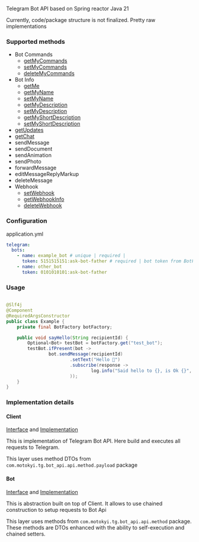 Telegram Bot API based on Spring reactor
Java 21

Currently, code/package structure is not finalized. Pretty raw implementations

### Supported methods

- Bot Commands
    - [getMyCommands](https://core.telegram.org/bots/api#getmycommands)
    - [setMyCommands](https://core.telegram.org/bots/api#setmycommands)
    - [deleteMyCommands](https://core.telegram.org/bots/api#deletemycommands)
- Bot Info
    - [getMe](https://core.telegram.org/bots/api#getme)
    - [getMyName](https://core.telegram.org/bots/api#getmyname)
    - [setMyName](https://core.telegram.org/bots/api#setmyname)
    - [getMyDescription](https://core.telegram.org/bots/api#getmydescription)
    - [setMyDescription](https://core.telegram.org/bots/api#setmydescription)
    - [getMyShortDescription](https://core.telegram.org/bots/api#getmyshortdescription)
    - [setMyShortDescription](https://core.telegram.org/bots/api#setmyshortdescription)
- [getUpdates](https://core.telegram.org/bots/api#getupdates)
- [getChat](https://core.telegram.org/bots/api#getchat)
- sendMessage
- sendDocument
- sendAnimation
- sendPhoto
- forwardMessage
- editMessageReplyMarkup
- deleteMessage
- Webhook
    - [setWebhook](https://core.telegram.org/bots/api#setwebhook)
    - [getWebhookInfo](https://core.telegram.org/bots/api#getwebhookinfo)
    - [deleteWebhook](https://core.telegram.org/bots/api#deletewebhook)

### Configuration

application.yml

```yaml
telegram:
  bots:
    - name: example_bot # unique | required | 
      token: 5151515151:ask-bot-father # required | bot token from BotFather
    - name: other_bot
      token: 0101010101:ask-bot-father
```

### Usage

```java

@Slf4j
@Component
@RequiredArgsConstructor
public class Example {
    private final BotFactory botFactory;

    public void sayHello(String recipientId) {
        Optional<Bot> testBot = botFactory.get("test_bot");
        testBot.ifPresent(bot ->
                bot.sendMessage(recipientId)
                        .setText("Hello 👋")
                        .subscribe(response ->
                                log.info("Said hello to {}, is Ok {}", recipientId, response.isOk())
                        ));
    }
}
```

### Implementation details

#### Client

[Interface](src/main/java/com/motokyi/tg/bot_api/client/BotApiClient.java)
and [Implementation](src/main/java/com/motokyi/tg/bot_api/client/BotClient.java)

This is implementation of Telegram Bot API. Here build and executes all requests to Telegram.

This layer uses method DTOs from `com.motokyi.tg.bot_api.api.method.payload` package

#### Bot

[Interface](src/main/java/com/motokyi/tg/bot_api/bot/Bot.java)
and [Implementation](src/main/java/com/motokyi/tg/bot_api/bot/TelegramBot.java)

This is abstraction built on top of Client. It allows to use chained construction to setup requests to Bot Api

This layer uses methods from `com.motokyi.tg.bot_api.api.method` package. These methods are DTOs enhanced with the
ability to self-execution and chained setters.



